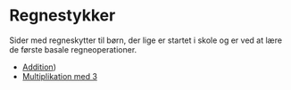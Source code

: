 # Regnestykker

Sider med regneskytter til børn, der lige er startet i skole og er ved at lære de første basale regneoperationer.

- [Addition](/addition.html?seed=apple))
- [Multiplikation med 3](/multiplication.html?seed=apple&number=3)
